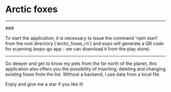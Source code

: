 # Arctic foxes
<hr/>
###

To start the application, it is necessary to issue the command 'npm start' from the root directory ('arctic_foxes_rn') and expo will generate a QR code for scanning (expo-go app - we can download it from the play store).

<hr/>

Go deeper and get to know my pets from the far north of the planet, this application also offers you the possibility of inserting, 
deleting and changing existing foxes from the list. Without a backend, I use data from a local <json> file.

Enjoy and give me a star if you like it! 

